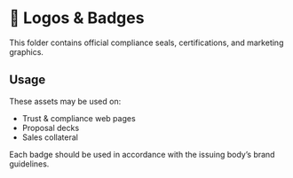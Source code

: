 # 📁 Logos & Badges

This folder contains official compliance seals, certifications, and marketing graphics.

## Usage

These assets may be used on:
- Trust & compliance web pages
- Proposal decks
- Sales collateral

Each badge should be used in accordance with the issuing body’s brand guidelines.
